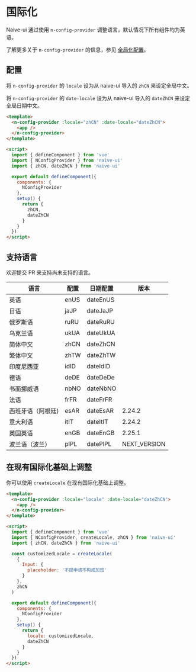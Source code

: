 <!--anchor:on-->

# 国际化

Naive-ui 通过使用 `n-config-provider` 调整语言，默认情况下所有组件均为英语。

了解更多关于 `n-config-provider` 的信息，参见 [全局化配置](../components/config-provider)。

## 配置

将 `n-config-provider` 的 `locale` 设为从 naive-ui 导入的 `zhCN` 来设定全局中文。

将 `n-config-provider` 的 `date-locale` 设为从 naive-ui 导入的 `dateZhCN` 来设定全局日期中文。

```html
<template>
  <n-config-provider :locale="zhCN" :date-locale="dateZhCN">
    <app />
  </n-config-provider>
</template>

<script>
  import { defineComponent } from 'vue'
  import { NConfigProvider } from 'naive-ui'
  import { zhCN, dateZhCN } from 'naive-ui'

  export default defineComponent({
    components: {
      NConfigProvider
    },
    setup() {
      return {
        zhCN,
        dateZhCN
      }
    }
  })
</script>
```

## 支持语言

欢迎提交 PR 来支持尚未支持的语言。

| 语言              | 配置 | 日期配置 | 版本         |
| ----------------- | ---- | -------- | ------------ |
| 英语              | enUS | dateEnUS |              |
| 日语              | jaJP | dateJaJP |              |
| 俄罗斯语          | ruRU | dateRuRU |              |
| 乌克兰语          | ukUA | dateUkUA |              |
| 简体中文          | zhCN | dateZhCN |              |
| 繁体中文          | zhTW | dateZhTW |              |
| 印度尼西亚        | idID | dateIdID |              |
| 德语              | deDE | dateDeDe |              |
| 书面挪威语        | nbNO | dateNbNO |              |
| 法语              | frFR | dateFrFR |              |
| 西班牙语（阿根廷) | esAR | dateEsAR | 2.24.2       |
| 意大利语          | itIT | dateItIT | 2.24.2       |
| 英国英语          | enGB | dateEnGB | 2.25.1       |
| 波兰语（波兰）    | plPL | datePlPL | NEXT_VERSION |

## 在现有国际化基础上调整

你可以使用 `createLocale` 在现有国际化基础上调整。

```html
<template>
  <n-config-provider :locale="locale" :date-locale="dateZhCN">
    <app />
  </n-config-provider>
</template>

<script>
  import { defineComponent } from 'vue'
  import { NConfigProvider, createLocale, zhCN } from 'naive-ui'
  import { zhCN, dateZhCN } from 'naive-ui'

  const customizedLocale = createLocale(
    {
      Input: {
        placeholder: '不提申请不构成加班'
      }
    },
    zhCN
  )

  export default defineComponent({
    components: {
      NConfigProvider
    },
    setup() {
      return {
        locale: customizedLocale,
        dateZhCN
      }
    }
  })
</script>
```
